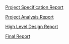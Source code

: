 [Project Specification Report](https://drive.google.com/file/d/12q3niMw-UrtuNMft14Uv9Q10JnytaK1a/view?usp=sharing)



[Project Analysis Report](https://drive.google.com/file/d/1SpI9ZcwPAnHrklnjbwkems6sSHBqDHik/view?usp=sharing)



[High Level Design Report](https://drive.google.com/file/d/1hm6yy70AKvlgwJ1y0g5RUIqgFQPnUP4M/view?usp=sharing)


[Final Report](https://drive.google.com/file/d/1yDBNqPVU6gvGeXYAjUdlv8GBDBfPBLFH/view?usp=sharing)
